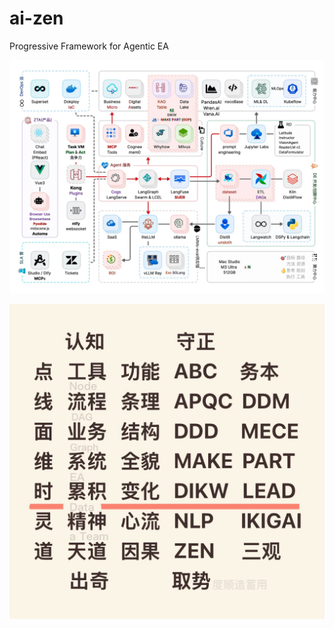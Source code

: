 # ai-zen
Progressive Framework for Agentic EA

![EA](./e5458fe08c09f8bc819c39bb75944782.jpeg "Progressive Framework L1-L4 for everyone")

![认知](./IMG_9548.jpeg "cognition")
